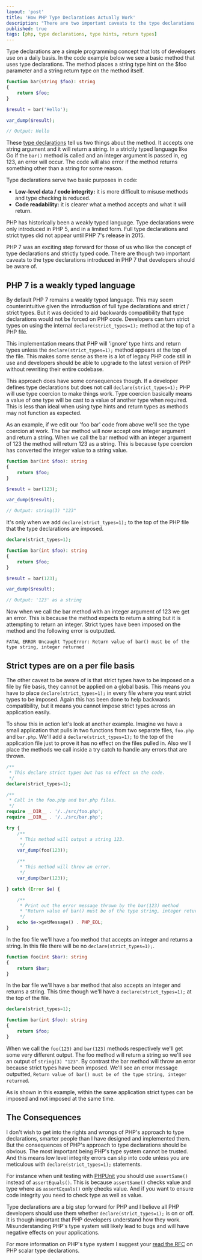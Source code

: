 ```yaml
---
layout: 'post'
title: 'How PHP Type Declarations Actually Work'
description: "There are two important caveats to the type declarations introduced in PHP 7 that developers should be aware of."
published: true
tags: [php, type declarations, type hints, return types]
---
```


Type declarations are a simple programming concept that lots of developers use on a daily basis. In the code example below we see a basic method that uses type declarations. The method places a string type hint on the $foo parameter and a string return type on the method itself.

```php
function bar(string $foo): string
{
    return $foo;
}

$result = bar('Hello');

var_dump($result);

// Output: Hello
```

These [type declarations](https://en.wikipedia.org/wiki/Declaration_(computer_programming)) tell us two things about the method. It accepts one string argument and it will return a string. In a strictly typed language like Go if the `bar()` method is called and an integer argument is passed in, eg 123, an error will occur. The code will also error if the method returns something other than a string for some reason.

Type declarations serve two basic purposes in code:

- **Low-level data / code integrity:** it is more difficult to misuse methods and type checking is reduced.
- **Code readability:** it is clearer what a method accepts and what it will return.

PHP has historically been a weakly typed language. Type declarations were only introduced in PHP 5, and in a limited form. Full type declarations and strict types did not appear until PHP 7's release in 2015.

PHP 7 was an exciting step forward for those of us who like the concept of type declarations and strictly typed code. There are though two important caveats to the type declarations introduced in PHP 7 that developers should be aware of.

## PHP 7 is a weakly typed language

By default PHP 7 remains a weakly typed language. This may seem counterintuitive given the introduction of full type declarations and strict / strict types. But it was decided to aid backwards compatibility that type declarations would not be forced on PHP code. Developers can turn strict types on using the internal `declare(strict_types=1);` method at the top of a PHP file.

This implementation means that PHP will 'ignore' type hints and return types unless the `declare(strict_types=1);` method appears at the top of the file. This makes some sense as there is a lot of legacy PHP code still in use and developers should be able to upgrade to the latest version of PHP without rewriting their entire codebase.

This approach does have some consequences though. If a developer defines type declarations but does not call `declare(strict_types=1);` PHP will use type coercion to make things work. Type coercion basically means a value of one type will be cast to a value of another type when required. This is less than ideal when using type hints and return types as methods may not function as expected.

As an example, if we edit our 'foo bar' code from above we'll see the type coercion at work. The bar method will now accept one integer argument and return a string. When we call the bar method with an integer argument of 123 the method will return 123 as a string. This is because type coercion has converted the integer value to a string value.

```php
function bar(int $foo): string
{
    return $foo;
}

$result = bar(123);

var_dump($result);

// Output: string(3) "123"
```

It's only when we add `declare(strict_types=1);` to the top of the PHP file that the type declarations are imposed.

```php
declare(strict_types=1);

function bar(int $foo): string
{
    return $foo;
}

$result = bar(123);

var_dump($result);

// Output: '123' as a string
```

Now when we call the bar method with an integer argument of 123 we get an error. This is because the method expects to return a string but it is attempting to return an integer. Strict types have been imposed on the method and the following error is outputted.

```
FATAL ERROR Uncaught TypeError: Return value of bar() must be of the type string, integer returned
```

## Strict types are on a per file basis

The other caveat to be aware of is that strict types have to be imposed on a file by file basis, they cannot be applied on a global basis. This means you have to place `declare(strict_types=1);` in every file where you want strict types to be imposed. Again this has been done to help backwards compatibility, but it means you cannot impose strict types across an application easily.

To show this in action let's look at another example. Imagine we have a small application that pulls in two functions from two separate files, `foo.php` and `bar.php`. We'll add a `declare(strict_types=1);` to the top of the application file just to prove it has no effect on the files pulled in. Also we'll place the methods we call inside a try catch to handle any errors that are thrown.

```php
/**
 * This declare strict types but has no effect on the code.
 */
declare(strict_types=1);

/**
 * Call in the foo.php and bar.php files.
 */
require __DIR__ . '/../src/foo.php';
require __DIR__ . '/../src/bar.php';

try {
    /**
     * This method will output a string 123.
     */
    var_dump(foo(123));

    /**
     * This method will throw an error.
     */
    var_dump(bar(123));

} catch (Error $e) {

    /**
     * Print out the error message thrown by the bar(123) method
     * "Return value of bar() must be of the type string, integer returned"
     */
    echo $e->getMessage() . PHP_EOL;
}
```

In the foo file we'll have a foo method that accepts an integer and returns a string. In this file there will be no `declare(strict_types=1);`.

```php
function foo(int $bar): string
{
    return $bar;
}
```

In the bar file we'll have a bar method that also accepts an integer and returns a string. This time though we'll have a `declare(strict_types=1);` at the top of the file.

```php
declare(strict_types=1);

function bar(int $foo): string
{
    return $foo;
}
```

When we call the `foo(123)` and `bar(123)` methods respectively we'll get some very different output. The foo method will return a string so we'll see an output of `string(3) "123"`. By contrast the bar method will throw an error because strict types have been imposed. We'll see an error message outputted, `Return value of bar() must be of the type string, integer returned`.

As is shown in this example, within the same application strict types can be imposed and not imposed at the same time.

## The Consequences

I don't wish to get into the rights and wrongs of PHP's approach to type declarations, smarter people than I have designed and implemented them. But the consequences of PHP's approach to type declarations should be obvious. The most important being PHP's type system cannot be trusted. And this means low level integrity errors can slip into code unless you are meticulous with `declare(strict_types=1);` statements.

For instance when unit testing with [PHPUnit](https://phpunit.de/manual/6.5/en/appendixes.assertions.html#appendixes.assertions.assertSame) you should use `assertSame()` instead of `assertEquals()`. This is because `assertSame()` checks value and type where as `assertEquals()` only checks value. And if you want to ensure code integrity you need to check type as well as value.

Type declarations are a big step forward for PHP and I believe all PHP developers should use them whether `declare(strict_types=1);` is on or off. It is though important that PHP developers understand how they work. Misunderstanding PHP's type system will likely lead to bugs and will have negative effects on your applications.

For more information on PHP's type system I suggest your [read the RFC](https://wiki.php.net/rfc/scalar_type_hints_v5) on PHP scalar type declarations.
